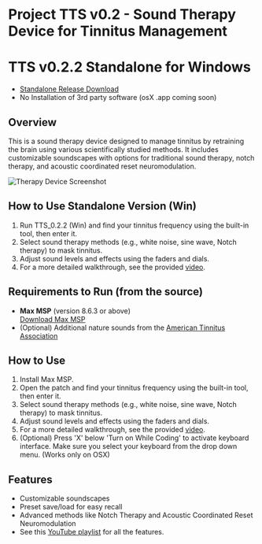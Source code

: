 # Project TTS v0.2 - Sound Therapy Device for Tinnitus Management

# TTS v0.2.2 Standalone for Windows
- [Standalone Release Download](https://github.com/canyoujustask/Tinnitus-Therapy-Synthesizer/releases/tag/v0.2.2-Standalone-WIN) 
- No Installation of 3rd party software (osX .app coming soon)

## Overview
This is a sound therapy device designed to manage tinnitus by retraining the brain using various scientifically studied methods. It includes customizable soundscapes with options for traditional sound therapy, notch therapy, and acoustic coordinated reset neuromodulation.

![Therapy Device Screenshot](https://github.com/canyoujustask/tts/blob/main/tts-screenshot.png)

## How to Use Standalone Version (Win)
1. Run TTS_0.2.2 (Win) and find your tinnitus frequency using the built-in tool, then enter it.
2. Select sound therapy methods (e.g., white noise, sine wave, Notch therapy) to mask tinnitus.
3. Adjust sound levels and effects using the faders and dials.
4. For a more detailed walkthrough, see the provided [video](https://youtu.be/fi00e9kGqlw?si=PiVXo2wdjM54DKi-).

## Requirements to Run (from the source)
- **Max MSP** (version 8.6.3 or above)  
  [Download Max MSP](https://cycling74.com/downloads)
- (Optional) Additional nature sounds from the [American Tinnitus Association](https://www.ata.org/about-tinnitus/sound-therapy/)

## How to Use
1. Install Max MSP.
2. Open the patch and find your tinnitus frequency using the built-in tool, then enter it.
3. Select sound therapy methods (e.g., white noise, sine wave, Notch therapy) to mask tinnitus.
4. Adjust sound levels and effects using the faders and dials.
5. For a more detailed walkthrough, see the provided [video](https://youtu.be/fi00e9kGqlw?si=PiVXo2wdjM54DKi-).
6. (Optional) Press 'X' below 'Turn on While Coding' to activate keyboard interface.
   Make sure you select your keyboard from the drop down menu. (Works only on OSX)

## Features
- Customizable soundscapes
- Preset save/load for easy recall
- Advanced methods like Notch Therapy and Acoustic Coordinated Reset Neuromodulation
- See this [YouTube playlist](https://youtube.com/playlist?list=PLl2XP2UvUEv9PlbSi3mDUrFFxWOLFGoqm&si=P3hhBqQxCVj0VnPL) for all the features.


